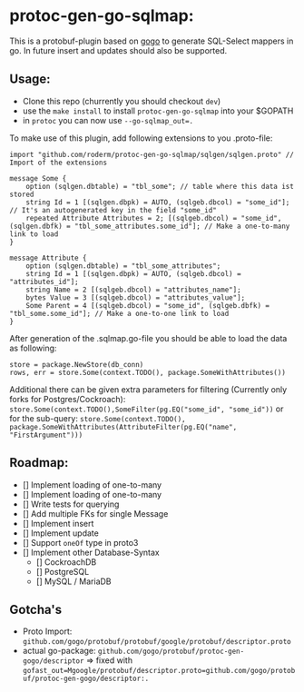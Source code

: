 # protoc-gen-go-sqlmap:
This is a protobuf-plugin based on [gogo](https://github.com/gogo/protobuf) to generate SQL-Select mappers in go. In future insert and updates should also be supported.

## Usage:
* Clone this repo (churrently you should checkout `dev`)
* use the `make install` to install `protoc-gen-go-sqlmap` into your $GOPATH
* in `protoc` you can now use `--go-sqlmap_out=.`

To make use of this plugin, add following extensions to you .proto-file:
```
import "github.com/roderm/protoc-gen-go-sqlmap/sqlgen/sqlgen.proto" // Import of the extensions

message Some {
    option (sqlgen.dbtable) = "tbl_some"; // table where this data ist stored
    string Id = 1 [(sqlgen.dbpk) = AUTO, (sqlgeb.dbcol) = "some_id"]; // It's an autogenerated key in the field "some_id"
    repeated Attribute Attributes = 2; [(sqlgeb.dbcol) = "some_id", (sqlgen.dbfk) = "tbl_some_attributes.some_id"]; // Make a one-to-many link to load
}

message Attribute {
    option (sqlgen.dbtable) = "tbl_some_attributes";
    string Id = 1 [(sqlgen.dbpk) = AUTO, (sqlgeb.dbcol) = "attributes_id"];
    string Name = 2 [(sqlgeb.dbcol) = "attributes_name"];
    bytes Value = 3 [(sqlgeb.dbcol) = "attributes_value"];
    Some Parent = 4 [(sqlgeb.dbcol) = "some_id", (sqlgeb.dbfk) = "tbl_some.some_id"]; // Make a one-to-one link to load
}
```
After generation of the .sqlmap.go-file you should be able to load the data as following:
```
store = package.NewStore(db_conn)
rows, err = store.Some(context.TODO(), package.SomeWithAttributes())
```
Additional there can be given extra parameters for filtering (Currently only forks for Postgres/Cockroach):
`store.Some(context.TODO(),SomeFilter(pg.EQ("some_id", "some_id"))`
or for the sub-query:
`store.Some(context.TODO(), package.SomeWithAttributes(AttributeFilter(pg.EQ("name", "FirstArgument")))`

## Roadmap:
- [] Implement loading of one-to-many
- [] Implement loading of one-to-many
- [] Write tests for querying
- [] Add multiple FKs for single Message
- [] Implement insert
- [] Implement update
- [] Support `oneOf` type in proto3
- [] Implement other Database-Syntax
    - [] CockroachDB
    - [] PostgreSQL
    - [] MySQL / MariaDB

## Gotcha's
* Proto Import: `github.com/gogo/protobuf/protobuf/google/protobuf/descriptor.proto`
* actual go-package: `github.com/gogo/protobuf/protoc-gen-gogo/descriptor`
=> fixed with `gofast_out=Mgoogle/protobuf/descriptor.proto=github.com/gogo/protobuf/protoc-gen-gogo/descriptor:.`
